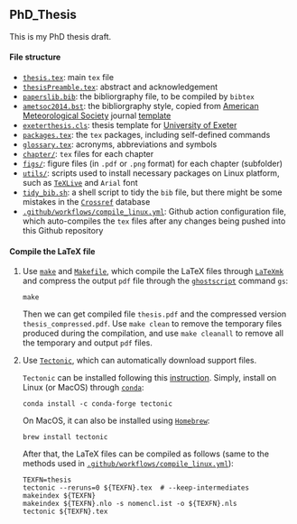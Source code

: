 ## PhD_Thesis
This is my PhD thesis draft.

#### File structure
* [`thesis.tex`](thesis.tex): main `tex` file
* [`thesisPreamble.tex`](thesisPreamble.tex): abstract and acknowledgement
* [`paperslib.bib`](paperslib.bib): the bibliorgraphy file, to be compiled by `bibtex`
* [`ametsoc2014.bst`](ametsoc2014.bst): the bibliorgraphy style, copied from [American Meteorological Society](https://www.ametsoc.org) journal [template](https://www.ametsoc.org/index.cfm/ams/publications/author-information/latex-author-info/)
* [`exeterthesis.cls`](exeterthesis.cls): thesis template for [University of Exeter](https://www.exeter.ac.uk/)
* [`packages.tex`](packages.tex): the `tex` packages, including self-defined commands
* [`glossary.tex`](glossary.tex): acronyms, abbreviations and symbols
* [`chapter/`](chapter/): `tex` files for each chapter
* [`figs/`](figs/): figure files (in `.pdf` or `.png` format) for each chapter (subfolder)
* [`utils/`](utils/): scripts used to install necessary packages on Linux platform, such as [`TeXLive`](https://www.tug.org/texlive/) and `Arial` font
* [`tidy_bib.sh`](tidy_bib.sh): a shell script to tidy the `bib` file, but there might be some mistakes in the [`Crossref`](https://www.crossref.org/) database
* [`.github/workflows/compile_linux.yml`](.github/workflows/compile_linux.yml): Github action configuration file, which auto-compiles the `tex` files after any changes being pushed into this Github repository

#### Compile the LaTeX file
1. Use [`make`](https://www.gnu.org/software/make) and [`Makefile`](Makefile), which compile the LaTeX files through [`LaTeXmk`](https://ctan.org/pkg/LaTeXmk/?lang=en) and compress the output `pdf` file through the [`ghostscript`](https://www.ghostscript.com/) command `gs`:
    ```{bash}
    make
    ```
    Then we can get compiled file `thesis.pdf` and the compressed version `thesis_compressed.pdf`. Use `make clean` to remove the temporary files produced during the compilation, and use `make cleanall` to remove all the temporary and output `pdf` files.

2. Use [`Tectonic`](https://tectonic-typesetting.github.io/en-US/), which can automatically download support files.

    `Tectonic` can be installed following this [instruction](https://tectonic-typesetting.github.io/book/latest/installation/). Simply, install on Linux (or MacOS) through [`conda`](https://docs.conda.io/en/latest/):
    ```{bash}
    conda install -c conda-forge tectonic
    ```

    On MacOS, it can also be installed using [`Homebrew`](https://brew.sh/):
    ```{bash}
    brew install tectonic
    ```

    After that, the LaTeX files can be compiled as follows (same to the methods used in [`.github/workflows/compile_linux.yml`](.github/workflows/compile_linux.yml)):
    ```{bash}
    TEXFN=thesis
    tectonic --reruns=0 ${TEXFN}.tex  # --keep-intermediates
    makeindex ${TEXFN}
    makeindex ${TEXFN}.nlo -s nomencl.ist -o ${TEXFN}.nls
    tectonic ${TEXFN}.tex
    ```
